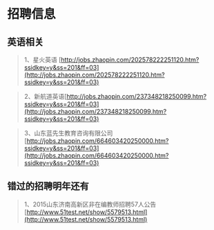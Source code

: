 招聘信息
=======

英语相关
---------
>1、星火英语 [http://jobs.zhaopin.com/202578222251120.htm?ssidkey=y&ss=201&ff=03](http://jobs.zhaopin.com/202578222251120.htm?ssidkey=y&ss=201&ff=03)


>2、新航道英语[http://jobs.zhaopin.com/237348218250099.htm?ssidkey=y&ss=201&ff=03](http://jobs.zhaopin.com/237348218250099.htm?ssidkey=y&ss=201&ff=03)

>3、山东蓝先生教育咨询有限公司[http://jobs.zhaopin.com/664603420250000.htm?ssidkey=y&ss=201&ff=03](http://jobs.zhaopin.com/664603420250000.htm?ssidkey=y&ss=201&ff=03)

错过的招聘明年还有
---------
>1、2015山东济南高新区非在编教师招聘57人公告 [http://www.51test.net/show/5579513.html](http://www.51test.net/show/5579513.html)

